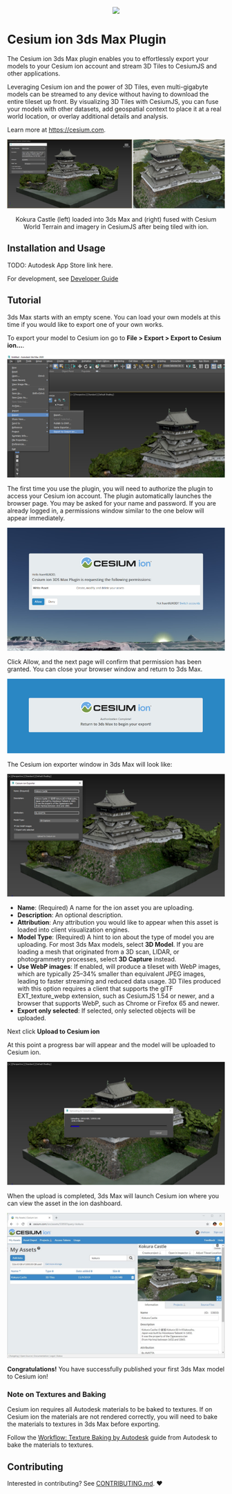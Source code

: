<p align="center">
  <img src="https://cesium.com/images/logos/cesium/cesium_color_black.png" width="50%" />
</p>

# Cesium ion 3ds Max Plugin

The Cesium ion 3ds Max plugin enables you to effortlessly export your models to your Cesium ion account and stream 3D Tiles to CesiumJS and other applications.

Leveraging Cesium ion and the power of 3D Tiles, even multi-gigabyte models can be streamed to any device without having to download the entire tileset up front. By visualizing 3D Tiles with CesiumJS, you can fuse your models with other datasets, add geospatial context to place it at a real world location, or overlay additional details and analysis.

Learn more at https://cesium.com.

![KokuraCastle](./Documentation/kokura-castle-3ds-max-ion.png)
<p align="center">
    Kokura Castle (left) loaded into 3ds Max and (right) fused with Cesium World Terrain and imagery in CesiumJS after being tiled with ion.
</p>

## Installation and Usage

TODO: Autodesk App Store link here.

For development, see [Developer Guide](./Documentation/DeveloperGuide/README.md)

## Tutorial

3ds Max starts with an empty scene. You can load your own models at this time if you would like to export one of your own works.

To export your model to Cesium ion go to **File > Export > Export to Cesium ion...**.

![Access Cesium ion exporter](./Documentation/Tutorial-01-File-Menu.jpg)

The first time you use the plugin, you will need to authorize the plugin to access your Cesium ion account. The plugin automatically launches the browser page. You may be asked for your name and password. If you are already logged in, a permissions window similar to the one below will appear immediately.

![Web page requesting access to your Cesium ion account](./Documentation/Tutorial-02-Request-Authorization.jpg)

Click Allow, and the next page will confirm that permission has been granted. You can close your browser window and return to 3ds Max.

![Web page confirming access to your Cesium ion account](./Documentation/Tutorial-03-Authorization-Approved.jpg)

The Cesium ion exporter window in 3ds Max will look like:

![Cesium ion exporter window](./Documentation/Tutorial-04-Exporter-Fields.jpg)

* **Name**: (Required) A name for the ion asset you are uploading.
* **Description**: An optional description.
* **Attribution**: Any attribution you would like to appear when this asset is loaded into client visualization engines.
* **Model Type**: (Required) A hint to ion about the type of model you are uploading. For most 3ds Max models, select **3D Model**. If you are loading a mesh that originated from a 3D scan, LIDAR, or photogrammetry processes, select **3D Capture** instead.
* **Use WebP images**: If enabled, will produce a tileset with WebP images, which are typically 25–34% smaller than equivalent JPEG images, leading to faster streaming and reduced data usage. 3D Tiles produced with this option requires a client that supports the glTF EXT_texture_webp extension, such as CesiumJS 1.54 or newer, and a browser that supports WebP, such as Chrome or Firefox 65 and newer.
* **Export only selected**: If selected, only selected objects will be uploaded.

Next click **Upload to Cesium ion**

At this point a progress bar will appear and the model will be uploaded to Cesium ion.

![Upload progress](./Documentation/Tutorial-05-Exporter-Upload.jpg)

When the upload is completed, 3ds Max will launch Cesium ion where you can view the asset in the ion dashboard.

![Cesium ion Dashboard](./Documentation/Tutorial-06-ion-Asset.jpg)

**Congratulations!** You have successfully published your first 3ds Max model to Cesium ion!

### Note on Textures and Baking

Cesium ion requires all Autodesk materials to be baked to textures. If on Cesium ion the materials are not rendered correctly, you will need to bake the materials to textures in 3ds Max before exporting.

Follow the [Workflow: Texture Baking by Autodesk](https://knowledge.autodesk.com/support/3ds-max/learn-explore/caas/CloudHelp/cloudhelp/2020/ENU/3DSMax-Rendering/files/GUID-37414F9F-5E33-4B1C-A77F-547D0B6F511A-htm.html) guide from Autodesk to bake the materials to textures.

## Contributing

Interested in contributing? See [CONTRIBUTING.md](CONTRIBUTING.md). :heart:
